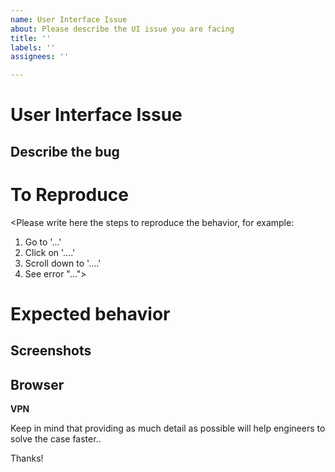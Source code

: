 ```yaml
---
name: User Interface Issue
about: Please describe the UI issue you are facing
title: ''
labels: ''
assignees: ''

---
```

# User Interface Issue
## Describe the bug
<Please write here a clear and detailed description of what the bug is>

# To Reproduce

<Please write here the steps to reproduce the behavior, for example:
1. Go to '...'
2. Click on '....'
3. Scroll down to '....'
4. See error "...">

# Expected behavior
<Please write here a clear and detailed description of what you expected to happen>

## Screenshots
<Please attach here any screenshots to help explain your problem>

## Browser
<Please write here the browser you are using>


**VPN**
<Please specify here if you are using a VPN>

Keep in mind that providing as much detail as possible will help engineers to solve the case faster..

Thanks!
